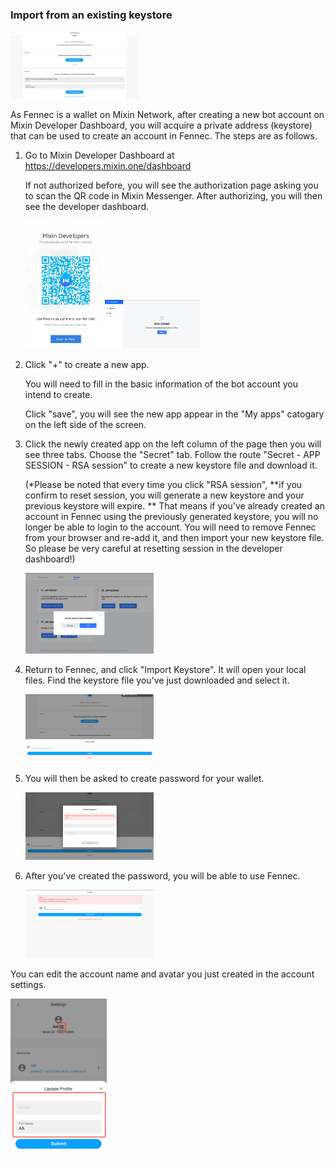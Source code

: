 ### Import from an existing keystore  



<img src="./image-20210416224949503.png" alt="image-20210416224949503" style="zoom:20%;" />



As Fennec is a wallet on Mixin Network, after creating a new bot account on Mixin Developer Dashboard, you will acquire a private address (keystore) that can be used to create an account in Fennec. The steps are as follows. 



1. Go to Mixin Developer Dashboard at  https://developers.mixin.one/dashboard

   If not authorized before, you will see the authorization page asking you to scan the QR code in Mixin Messenger. After authorizing, you will then see the developer dashboard.

   ​                                  <img src="./image-20210415184915497.png" alt="image-20210415184915497" style="zoom:20%;" /><img src="./image-20210415185350801.png" alt="image-0210415185350801" style="zoom:15%;" />  

   

2. Click "+" to create a new app. 

   You will need to fill in the basic information of the bot account you intend to create. 

   Click "save", you will see the new app appear in the "My apps" catogary on the left side of the screen. 

   

3. Click the newly created app on the left column of the page then you will see three tabs. Choose the "Secret" tab. Follow the route "Secret  - APP SESSION - RSA session" to create a new keystore file and download it. 

   (*Please be noted that every time you click "RSA session", **if you confirm to reset session, you will generate a new keystore and your previous keystore will expire. ** That means if you've already created an account in Fennec using the previously generated keystore, you will no longer be able to login to the account. You will need to remove Fennec from your browser and re-add it, and then import your new keystore file. So please be very careful at resetting session in the developer dashboard!)

   ​                                               <img src="./image-20210416222609053.png" alt="image-20210416222609053" style="zoom:20%;" />  

4. Return to Fennec, and click "Import Keystore". It will open your local files. Find the keystore file you've just downloaded and select it.  

      ​                                      <img src="./image-20210416224306778.png" alt="image-20210416224306778" style="zoom:20%;" />

      

5. You will then be asked to create password for your wallet.

    ​                                      <img src="./image-20210416224328590.png" alt="image-20210416224328590" style="zoom:20%;" />     

    

6. After you've created the password, you will be able to use Fennec.

     ​                                     <img src="./image-20210416224422055.png" alt="image-20210416224422055" style="zoom:20%;" />



You can edit the account name and avatar you just created in the account settings. 

<img src="./image-20210416224715778.png" alt="image-20210416224715778" style="zoom:25%;" />





